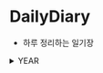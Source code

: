 # DailyDiary
* 하루 정리하는 일기장

<details>
    <summary>YEAR</summary>

* [2024](https://github.com/BangYunseo/DailyDiary/tree/main/2024)
* [2025](https://github.com/BangYunseo/DailyDiary/tree/main/2025)

</details>
